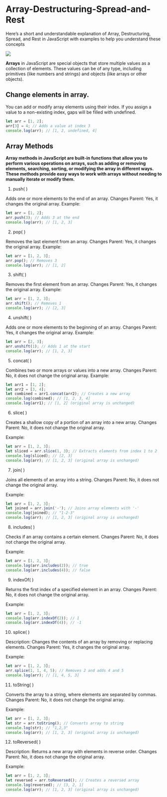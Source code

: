 # Array-Destructuring-Spread-and-Rest
Here’s a short and understandable explanation of Array, Destructuring, Spread, and Rest in JavaScript with examples to help you understand these concepts


<img src="https://miro.medium.com/v2/resize:fit:800/1*VQrahe38Lj6vM807CYC3vA.png">

**Arrays** in JavaScript are special objects that store multiple values as a collection of elements. These values can be of any type, including primitives (like numbers and strings) and objects (like arrays or other objects).


## Change elements in array.
You can add or modify array elements using their index. If you assign a value to a non-existing index, gaps will be filled with undefined.
```js
let arr = [1, 2];  
arr[3] = 4; // Adds a value at index 3  
console.log(arr); // [1, 2, undefined, 4]
```

## Array Methods
**Array methods in JavaScript are built-in functions that allow you to perform various operations on arrays, such as adding or removing elements, searching, sorting, or modifying the array in different ways. These methods provide easy ways to work with arrays without needing to manually iterate or modify them.**


1. push( )

Adds one or more elements to the end of an array.
Changes Parent: Yes, it changes the original array.
Example:

```js
let arr = [1, 2];
arr.push(3); // Adds 3 at the end
console.log(arr); // [1, 2, 3]
```


2. pop( )

Removes the last element from an array.
Changes Parent: Yes, it changes the original array.
Example:

```js
let arr = [1, 2, 3];
arr.pop(); // Removes 3
console.log(arr); // [1, 2]
```

3. shift( )
   
Removes the first element from an array.
Changes Parent: Yes, it changes the original array.
Example:

```js
let arr = [1, 2, 3];
arr.shift(); // Removes 1
console.log(arr); // [2, 3]
```

4. unshift( )

Adds one or more elements to the beginning of an array.
Changes Parent: Yes, it changes the original array.
Example:

```js
let arr = [2, 3];
arr.unshift(1); // Adds 1 at the start
console.log(arr); // [1, 2, 3]
```

5. concat( )

Combines two or more arrays or values into a new array.
Changes Parent: No, it does not change the original array.
Example:

```js
let arr1 = [1, 2];
let arr2 = [3, 4];
let combined = arr1.concat(arr2); // Creates a new array
console.log(combined); // [1, 2, 3, 4]
console.log(arr1); // [1, 2] (original array is unchanged)
```

6. slice( )

Creates a shallow copy of a portion of an array into a new array.
Changes Parent: No, it does not change the original array.

Example:
```js
let arr = [1, 2, 3];
let sliced = arr.slice(1, 3); // Extracts elements from index 1 to 2
console.log(sliced); // [2, 3]
console.log(arr); // [1, 2, 3] (original array is unchanged)
```

7. join( )

Joins all elements of an array into a string.
Changes Parent: No, it does not change the original array.

Example:
```js
let arr = [1, 2, 3];
let joined = arr.join('-'); // Joins array elements with '-'
console.log(joined); // "1-2-3"
console.log(arr); // [1, 2, 3] (original array is unchanged)
```

8. includes( )

Checks if an array contains a certain element.
Changes Parent: No, it does not change the original array.

Example:
```js
let arr = [1, 2, 3];
console.log(arr.includes(2)); // true
console.log(arr.includes(4)); // false
```

9. indexOf( )

Returns the first index of a specified element in an array.
Changes Parent: No, it does not change the original array.

Example:
```js
let arr = [1, 2, 3];
console.log(arr.indexOf(2)); // 1
console.log(arr.indexOf(4)); // -1
```

10. splice( )
    
Description: Changes the contents of an array by removing or replacing elements.
Changes Parent: Yes, it changes the original array.

Example:
```js
let arr = [1, 2, 3];
arr.splice(1, 1, 4, 5); // Removes 2 and adds 4 and 5
console.log(arr); // [1, 4, 5, 3]
```

11. toString( )
    
Converts the array to a string, where elements are separated by commas.
Changes Parent: No, it does not change the original array.

Example:
```js
let arr = [1, 2, 3];
let str = arr.toString(); // Converts array to string
console.log(str); // "1,2,3"
console.log(arr); // [1, 2, 3] (original array is unchanged)
```

12. toReversed( )
    
Description: Returns a new array with elements in reverse order.
Changes Parent: No, it does not change the original array.

Example:
```js
let arr = [1, 2, 3];
let reversed = arr.toReversed(); // Creates a reversed array
console.log(reversed); // [3, 2, 1]
console.log(arr); // [1, 2, 3] (original array is unchanged)
```

